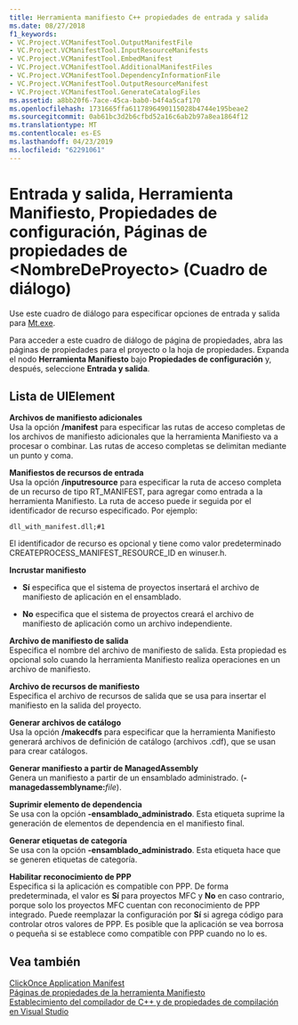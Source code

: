 ```yaml
---
title: Herramienta manifiesto C++ propiedades de entrada y salida
ms.date: 08/27/2018
f1_keywords:
- VC.Project.VCManifestTool.OutputManifestFile
- VC.Project.VCManifestTool.InputResourceManifests
- VC.Project.VCManifestTool.EmbedManifest
- VC.Project.VCManifestTool.AdditionalManifestFiles
- VC.Project.VCManifestTool.DependencyInformationFile
- VC.Project.VCManifestTool.OutputResourceManifest
- VC.Project.VCManifestTool.GenerateCatalogFiles
ms.assetid: a8bb20f6-7ace-45ca-bab0-b4f4a5caf170
ms.openlocfilehash: 1731665ffa6117896490115028b4744e195beae2
ms.sourcegitcommit: 0ab61bc3d2b6cfbd52a16c6ab2b97a8ea1864f12
ms.translationtype: MT
ms.contentlocale: es-ES
ms.lasthandoff: 04/23/2019
ms.locfileid: "62291061"
---
```

# <a name="input-and-output-manifest-tool-configuration-properties-ltprojectnamegt-property-pages-dialog-box"></a>Entrada y salida, Herramienta Manifiesto, Propiedades de configuración, Páginas de propiedades de &lt;NombreDeProyecto&gt; (Cuadro de diálogo)

Use este cuadro de diálogo para especificar opciones de entrada y salida para [Mt.exe](/windows/desktop/SbsCs/mt-exe).

Para acceder a este cuadro de diálogo de página de propiedades, abra las páginas de propiedades para el proyecto o la hoja de propiedades. Expanda el nodo **Herramienta Manifiesto** bajo **Propiedades de configuración** y, después, seleccione **Entrada y salida**.

## <a name="uielement-list"></a>Lista de UIElement

**Archivos de manifiesto adicionales**<br/>
Usa la opción **/manifest** para especificar las rutas de acceso completas de los archivos de manifiesto adicionales que la herramienta Manifiesto va a procesar o combinar. Las rutas de acceso completas se delimitan mediante un punto y coma.

**Manifiestos de recursos de entrada**<br/>
Usa la opción **/inputresource** para especificar la ruta de acceso completa de un recurso de tipo RT_MANIFEST, para agregar como entrada a la herramienta Manifiesto. La ruta de acceso puede ir seguida por el identificador de recurso especificado. Por ejemplo:

`dll_with_manifest.dll;#1`

El identificador de recurso es opcional y tiene como valor predeterminado CREATEPROCESS_MANIFEST_RESOURCE_ID en winuser.h.

**Incrustar manifiesto**<br/>
- **Sí** especifica que el sistema de proyectos insertará el archivo de manifiesto de aplicación en el ensamblado.

- **No** especifica que el sistema de proyectos creará el archivo de manifiesto de aplicación como un archivo independiente.

**Archivo de manifiesto de salida**<br/>
Especifica el nombre del archivo de manifiesto de salida. Esta propiedad es opcional solo cuando la herramienta Manifiesto realiza operaciones en un archivo de manifiesto.

**Archivo de recursos de manifiesto**<br/>
Especifica el archivo de recursos de salida que se usa para insertar el manifiesto en la salida del proyecto.

**Generar archivos de catálogo**<br/>
Usa la opción **/makecdfs** para especificar que la herramienta Manifiesto generará archivos de definición de catálogo (archivos .cdf), que se usan para crear catálogos.

**Generar manifiesto a partir de ManagedAssembly**<br/>
Genera un manifiesto a partir de un ensamblado administrado. (**-managedassemblyname:**<em>file</em>).

**Suprimir elemento de dependencia**<br/>
Se usa con la opción **-ensamblado_administrado**. Esta etiqueta suprime la generación de elementos de dependencia en el manifiesto final.

**Generar etiquetas de categoría**<br/>
Se usa con la opción **-ensamblado_administrado**. Esta etiqueta hace que se generen etiquetas de categoría.

**Habilitar reconocimiento de PPP**<br/>
Especifica si la aplicación es compatible con PPP. De forma predeterminada, el valor es **Sí** para proyectos MFC y **No** en caso contrario, porque solo los proyectos MFC cuentan con reconocimiento de PPP integrado. Puede reemplazar la configuración por **Sí** si agrega código para controlar otros valores de PPP. Es posible que la aplicación se vea borrosa o pequeña si se establece como compatible con PPP cuando no lo es.

## <a name="see-also"></a>Vea también

[ClickOnce Application Manifest](/visualstudio/deployment/clickonce-application-manifest)<br/>
[Páginas de propiedades de la herramienta Manifiesto](manifest-tool-property-pages.md)<br/>
[Establecimiento del compilador de C++ y de propiedades de compilación en Visual Studio](../working-with-project-properties.md)<br/>
